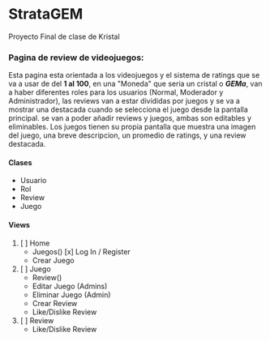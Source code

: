 # StrataGEM
Proyecto Final de clase de Kristal
### Pagina de review de videojuegos:
Esta pagina esta orientada a los videojuegos y el sistema de ratings 
que se va a usar de del **1 al 100**, en una "Moneda" que seria un cristal o ***GEMa***, 
van a haber diferentes roles para los usuarios (Normal, Moderador y Administrador), 
las reviews van a estar divididas por juegos y se va a mostrar una destacada cuando se 
selecciona el juego desde la pantalla principal. se van a poder añadir reviews y juegos, ambas 
son editables y eliminables. Los juegos tienen su propia pantalla que muestra una imagen del juego,
una breve descripcion, un promedio de ratings, y una review destacada.

#### Clases
- Usuario
- Rol
- Review
- Juego

#### Views
   1. [ ] Home
      - Juegos()
      [x] Log In / Register
      - Crear Juego
   2. [ ] Juego
      - Review()
      - Editar Juego (Admins)
      - Eliminar Juego (Admin)
      - Crear Review
      - Like/Dislike Review
   3. [ ] Review
      - Like/Dislike Review
